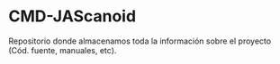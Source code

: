 # CMD-JAScanoid
Repositorio donde almacenamos toda la información sobre el proyecto (Cód. fuente, manuales, etc).
